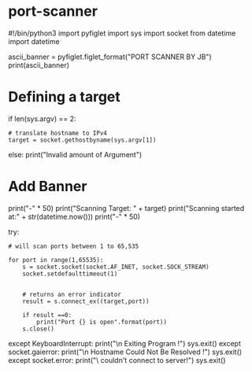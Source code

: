 # port-scanner
#!/bin/python3
import pyfiglet
import sys
import socket
from datetime import datetime
  
ascii_banner = pyfiglet.figlet_format("PORT SCANNER BY JB")
print(ascii_banner)
  
# Defining a target
if len(sys.argv) == 2:
     
    # translate hostname to IPv4
    target = socket.gethostbyname(sys.argv[1])
else:
    print("Invalid amount of Argument")
 
# Add Banner
print("-" * 50)
print("Scanning Target: " + target)
print("Scanning started at:" + str(datetime.now()))
print("-" * 50)
  
try:
     
    # will scan ports between 1 to 65,535
    
    for port in range(1,65535):
        s = socket.socket(socket.AF_INET, socket.SOCK_STREAM)
        socket.setdefaulttimeout(1)
        
         
        # returns an error indicator
        result = s.connect_ex((target,port))
        
        if result ==0:
            print("Port {} is open".format(port))
        s.close()
         
except KeyboardInterrupt:
        print("\n Exiting Program !")
        sys.exit()
except socket.gaierror:
        print("\n Hostname Could Not Be Resolved !")
        sys.exit()
except socket.error:
        print("\ couldn't connect to server!")
        sys.exit()
 	
